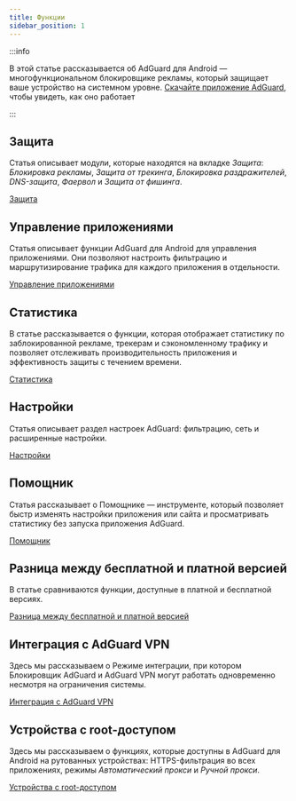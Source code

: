 ```yaml
---
title: Функции
sidebar_position: 1
---
```


:::info

В этой статье рассказывается об AdGuard для Android — многофункциональном блокировщике рекламы, который защищает ваше устройство на системном уровне. [Скачайте приложение AdGuard](https://agrd.io/download-kb-adblock), чтобы увидеть, как оно работает

:::

## Защита

Статья описывает модули, которые находятся на вкладке _Защита_: _Блокировка рекламы_, _Защита от трекинга_, _Блокировка раздражителей_, _DNS-защита_, _Фаервол_ и _Защита от фишинга_.

[Защита](/adguard-for-android/features/protection/protection.md)

## Управление приложениями

Статья описывает функции AdGuard для Android для управления приложениями. Они позволяют настроить фильтрацию и маршрутизирование трафика для каждого приложения в отдельности.

[Управление приложениями](/adguard-for-android/features/app-management.md)

## Статистика

В статье рассказывается о функции, которая отображает статистику по заблокированной рекламе, трекерам и сэкономленному трафику и позволяет отслеживать производительность приложения и эффективность защиты с течением времени.

[Статистика](/adguard-for-android/features/statistics.md)

## Настройки

Статья описывает раздел настроек AdGuard: фильтрацию, сеть и расширенные настройки.

[Настройки](/adguard-for-android/features/settings.md)

## Помощник

Статья рассказывает о Помощнике — инструменте, который позволяет быстр изменять настройки приложения или сайта и просматривать статистику без запуска приложения AdGuard.

[Помощник](/adguard-for-android/features/assistant.md)

## Разница между бесплатной и платной версией

В статье сравниваются функции, доступные в платной и бесплатной версиях.

[Разница между бесплатной и платной версией](/adguard-for-android/features/free-vs-full.mdx)

## Интеграция с AdGuard VPN

Здесь мы рассказываем о Режиме интеграции, при котором Блокировщик AdGuard и AdGuard VPN могут работать одновременно несмотря на ограничения системы.

[Интеграция с AdGuard VPN](/adguard-for-android/features/integration-with-vpn.md)

## Устройства с root-доступом

Здесь мы рассказываем о функциях, которые доступны в AdGuard для Android на рутованных устройствах: HTTPS-фильтрация во всех приложениях, режимы _Автоматический прокси_ и _Ручной прокси_.

[Устройства с root-доступом](/adguard-for-android/features/rooted.md)
